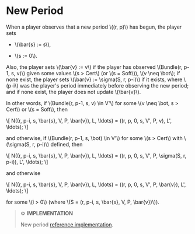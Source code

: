 # New Period

When a player observes that a new period \\((r, p)\\) has begun, the player sets

- \\(\bar{s} := s\\),

- \\(s := 0\\).

Also, the player sets \\(\bar{v} := v\\) if the player has observed \\(Bundle(r, p-1, s, v)\\)
given some values \\(s > Cert\\) (or \\(s = Soft\\)), \\(v \neq \bot\\); if none
exist, the player sets \\(\bar{v} := \sigma(S, r, p-i)\\) if it exists, where \\(p-i\\)
was the player's period immediately before observing the new period; and if none exist, the
player does not update \\(\bar{v}\\).

In other words, if \\(Bundle(r, p-1, s, v) \in V'\\) for some \\(v \neq \bot, s > Cert\\)
or \\(s = Soft\\), then

\\[
N((r, p-i, s, \bar{s}, V, P, \bar{v}), L, \ldots)
= ((r, p, 0, s, V', P, v), L', \ldots);
\\]

and otherwise, if \\(Bundle(r, p-1, s, \bot) \in V'\\) for some \\(s > Cert\\)
with \\(\sigma(S, r, p-i)\\) defined, then

\\[
N((r, p-i, s, \bar{s}, V, P, \bar{v}), L, \ldots)
= ((r, p, 0, s, V', P, \sigma(S, r, p-i)), L', \ldots);
\\]

and otherwise

\\[
N((r, p-i, s, \bar{s}, V, P, \bar{v}), L, \ldots)
= ((r, p, 0, s, V', P, \bar{v}), L', \ldots);
\\]

for some \\(i > 0\\) (where \\(S = (r, p-i, s, \bar{s}, V, P, \bar{v})\\)).

> ⚙️ **IMPLEMENTATION**
>
> New period [reference implementation](https://github.com/algorand/go-algorand/blob/b6e5bcadf0ad3861d4805c51cbf3f695c38a93b7/agreement/player.go#L411).